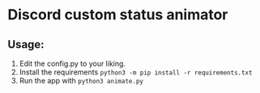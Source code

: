 # Discord custom status animator
## Usage:
1. Edit the config.py to your liking.
2. Install the requirements ```python3 -m pip install -r requirements.txt```
3. Run the app with ```python3 animate.py```
